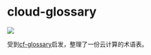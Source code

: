 # cloud-glossary

![](https://img.shields.io/badge/cloud-glossary-blue)

受到[cf-glossary][1]启发，整理了一份云计算的术语表。

[1]: http://glossary.cfapps.io "cf-glossary"